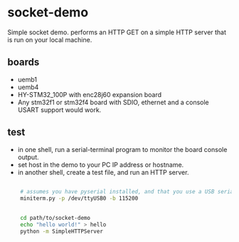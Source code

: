 socket-demo
===========

Simple socket demo. performs an HTTP GET on a simple HTTP server that is run on your local machine.


boards
------

 - uemb1 
 - uemb4
 - HY-STM32_100P with enc28j60 expansion board
 - Any stm32f1 or stm32f4 board with SDIO, ethernet and a console USART support would work.


test
----

 - in one shell, run a serial-terminal program to monitor the board console output.
 - set host in the demo to your PC IP address or hostname.
 - in another shell, create a test file, and run an HTTP server.
 
``` bash
	
	# assumes you have pyserial installed, and that you use a USB serial port cable
	miniterm.py -p /dev/ttyUSB0 -b 115200

```

``` bash
	
	cd path/to/socket-demo
	echo "hello world!" > hello
	python -m SimpleHTTPServer

```
